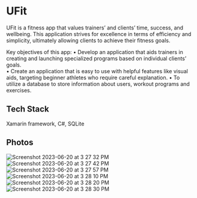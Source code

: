 # UFit

UFit is a fitness app that values trainers’ and clients’ time, success, and wellbeing. This application strives for excellence in terms of efficiency and simplicity, ultimately allowing clients to achieve their fitness goals. 

Key objectives of this app: 
•	Develop an application that aids trainers in creating and launching specialized programs based on individual clients’ goals. <br>
•	Create an application that is easy to use with helpful features like visual aids, targeting beginner athletes who require careful explanation. 
•	To utilize a database to store information about users, workout programs and exercises. 


## Tech Stack

Xamarin framework, C#, SQLite


## Photos 

![Screenshot 2023-06-20 at 3 27 32 PM](https://github.com/demelo11/UFit/assets/122697805/7c6ecf0f-73ff-472e-a446-271ae95bcb88)
![Screenshot 2023-06-20 at 3 27 42 PM](https://github.com/demelo11/UFit/assets/122697805/73d40538-9dc0-4842-ab11-dc81d6143cdb)
![Screenshot 2023-06-20 at 3 27 57 PM](https://github.com/demelo11/UFit/assets/122697805/10eba33a-26f2-4db3-b1f0-712919dda2a4)
![Screenshot 2023-06-20 at 3 28 10 PM](https://github.com/demelo11/UFit/assets/122697805/635ae170-a2fb-4a91-9916-28b43c72e6cb)
![Screenshot 2023-06-20 at 3 28 20 PM](https://github.com/demelo11/UFit/assets/122697805/a1ed9e3c-d8dd-44f9-aedc-9fc441b2dffd)
![Screenshot 2023-06-20 at 3 28 30 PM](https://github.com/demelo11/UFit/assets/122697805/1ddd7000-b75c-4f92-bf3f-0b3100247177)
